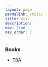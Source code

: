 ```yaml
---
layout: page
permalink: /misc/
title: misc
description:
nav: true
nav_order: 7
---
```


### Books
- TBA